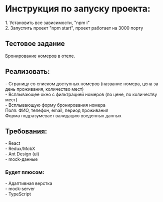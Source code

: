 <h1>Инструкция по запуску проекта:</h1>
<div>1. Установить все зависимости, "npm i"</div>
<div>2. Запустить проект "npm start", проект работает на 3000 порту</div>
<div></div>
<h2>Тестовое задание</h2>
<div>Бронирование номеров в отеле.</div>
<h2>Реализовать:</h2>
<div>- Страницу со списком доступных номеров (название номера, цена за день проживания, количество мест)</div>
<div>- Всплывающее окно с фильтрацией номеров (по цене, по количеству мест)</div>
<div>- Всплывающую форму бронирования номера</div>
<div>  Поля: ФИО, телефон, email, период проживания</div>
<div>  Форма подразумевает валидацию введенных данных</div>
<h2>Требования:</h2>
<div>- React</div>
<div>- Redux/MobX</div>
<div>- Ant Design (ui)</div>
<div>- mock-данные</div>
<h3>Будет плюсом:</h3>
<div>- Адаптивная верстка</div>
<div>- mock-server</div>
<div>- TypeScript</div>
